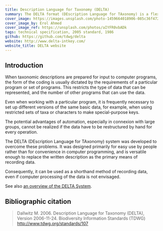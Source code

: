 ```yaml
---
title: Description Language for Taxonomy (DELTA)
summary: The DELTA format (DEscription Language for TAxonomy) is a flexible method for encoding taxonomic descriptions for computer processing. DELTA-format data can be used to produce natural-language descriptions, conventional or interactive keys, cladistic or phenetic classifications, and information-retrieval systems.
cover_image: https://images.unsplash.com/photo-1459664018906-085c36f472af
cover_image_by: Erol Ahmed
cover_image_ref: https://unsplash.com/photos/aIYFR0vbADk
tags: technical specification, 2005 standard, 1986
github: https://github.com/tdwg/delta
website: http://www.delta-intkey.com/
website_title: DELTA website
---
```


## Introduction

When taxonomic descriptions are prepared for input to computer programs, the form of the coding is usually dictated by the requirements of a particular program or set of programs. This restricts the type of data that can be represented, and the number of other programs that can use the data.

Even when working with a particular program, it is frequently necessary to set up different versions of the same basic data, for example, when using restricted sets of taxa or characters to make special-purpose keys.

The potential advantages of automation, especially in connexion with large groups, cannot be realized if the data have to be restructured by hand for every operation.

The DELTA (DEscription Language for TAxonomy) system was developed to overcome these problems. It was designed primarily for easy use by people rather than for convenience in computer programming, and is versatile enough to replace the written description as the primary means of recording data.

Consequently, it can be used as a shorthand method of recording data, even if computer processing of the data is not envisaged.

See also [an overview of the DELTA System](http://www.delta-intkey.com/www/overview.htm).

## Bibliographic citation

> Dallwitz M. 2006. Description Language for Taxonomy (DELTA), Version 2006-11-24. Biodiversity Information Standards (TDWG) http://www.tdwg.org/standards/107

